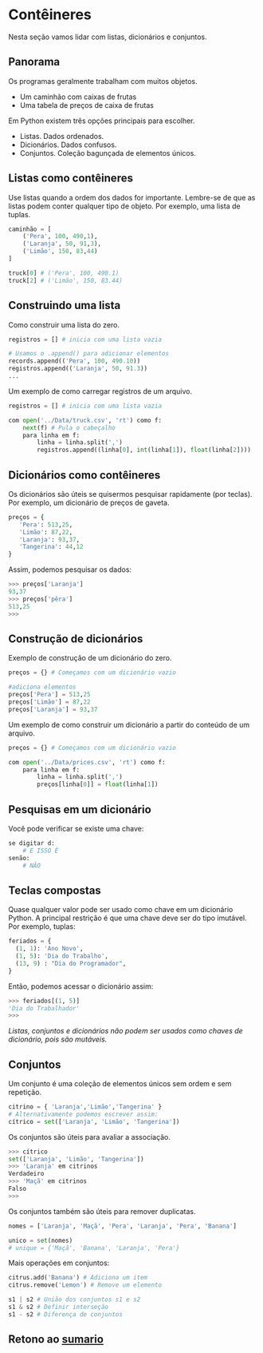 # Contêineres

Nesta seção vamos lidar com listas, dicionários e conjuntos.

## Panorama

Os programas geralmente trabalham com muitos objetos.

* Um caminhão com caixas de frutas
* Uma tabela de preços de caixa de frutas

Em Python existem três opções principais para escolher.

* Listas. Dados ordenados.
* Dicionários. Dados confusos.
* Conjuntos. Coleção bagunçada de elementos únicos.

## Listas como contêineres

Use listas quando a ordem dos dados for importante. Lembre-se de que as listas podem conter qualquer tipo de objeto.
Por exemplo, uma lista de tuplas.

``` python
caminhão = [
    ('Pera', 100, 490,1),
    ('Laranja', 50, 91,3),
    ('Limão', 150, 83,44)
]

truck[0] # ('Pera', 100, 490.1)
truck[2] # ('Limão', 150, 83.44)
```

## Construindo uma lista

Como construir uma lista do zero.

``` python
registros = [] # inicia com uma lista vazia

# Usamos o .append() para adicionar elementos
records.append(('Pera', 100, 490.10))
registros.append(('Laranja', 50, 91.3))
...
```

Um exemplo de como carregar registros de um arquivo.

``` python
registros = [] # inicia com uma lista vazia

com open('../Data/truck.csv', 'rt') como f:
    next(f) # Pula o cabeçalho
    para linha em f:
        linha = linha.split(',')
        registros.append((linha[0], int(linha[1]), float(linha[2])))
```

## Dicionários como contêineres

Os dicionários são úteis se quisermos pesquisar rapidamente (por teclas).
Por exemplo, um dicionário de preços de gaveta.

``` python
preços = {
   'Pera': 513,25,
   'Limão': 87,22,
   'Laranja': 93,37,
   'Tangerina': 44,12
}
```

Assim, podemos pesquisar os dados:

``` python
>>> preços['Laranja']
93,37
>>> preços['pêra']
513,25
>>>
```

## Construção de dicionários

Exemplo de construção de um dicionário do zero.

``` python
preços = {} # Começamos com um dicionário vazio

#adiciona elementos
preços['Pera'] = 513,25
preços['Limão'] = 87,22
preços['Laranja'] = 93,37
```

Um exemplo de como construir um dicionário a partir do conteúdo de um arquivo.

``` python
preços = {} # Começamos com um dicionário vazio

com open('../Data/prices.csv', 'rt') como f:
    para linha em f:
        linha = linha.split(',')
        preços[linha[0]] = float(linha[1])
```

## Pesquisas em um dicionário

Você pode verificar se existe uma chave:

``` python
se digitar d:
    # E ISSO É
senão:
    # NÃO
```

## Teclas compostas

Quase qualquer valor pode ser usado como chave em um dicionário Python. A principal restrição é que uma chave deve ser do tipo imutável.
Por exemplo, tuplas:

``` python
feriados = {
  (1, 1): 'Ano Novo',
  (1, 5): 'Dia do Trabalho',
  (13, 9) : "Dia do Programador",
}
```

Então, podemos acessar o dicionário assim:

``` python
>>> feriados[(1, 5)]
'Dia do Trabalhador'
>>>
```

*Listas, conjuntos e dicionários não podem ser usados ​​como chaves de dicionário, pois são mutáveis.*

## Conjuntos

Um conjunto é uma coleção de elementos únicos sem ordem e sem repetição.

``` python
citrino = { 'Laranja','Limão','Tangerina' }
# Alternativamente podemos escrever assim:
cítrico = set(['Laranja', 'Limão', 'Tangerina'])
```

Os conjuntos são úteis para avaliar a associação.

``` python
>>> cítrico
set(['Laranja', 'Limão', 'Tangerina'])
>>> 'Laranja' em citrinos
Verdadeiro
>>> 'Maçã' em citrinos
Falso
>>>
```

Os conjuntos também são úteis para remover duplicatas.

``` python
nomes = ['Laranja', 'Maçã', 'Pera', 'Laranja', 'Pera', 'Banana']

unico = set(nomes)
# unique = {'Maçã', 'Banana', 'Laranja', 'Pera'}
```

Mais operações em conjuntos:

``` python
citrus.add('Banana') # Adiciona um item
citrus.remove('Lemon') # Remove um elemento

s1 | s2 # União dos conjuntos s1 e s2
s1 & s2 # Definir interseção
s1 - s2 # Diferença de conjuntos
```

## Retono ao [sumario](/Notas/02_Estructuras_e_funcoes/00_Resumo.md)